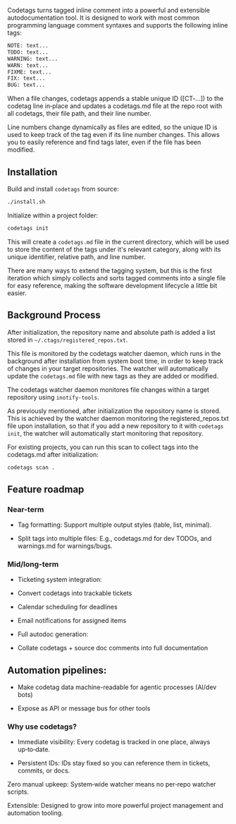 Codetags turns tagged inline comment into a powerful and extensible autodocumentation tool. It is designed to work with most common programming language comment syntaxes and supports the following inline tags:
```bash
NOTE: text...
TODO: text...
WARNING: text...
WARN: text...
FIXME: text...
FIX: text...
BUG: text...
```


When a file changes, codetags appends a stable unique ID ([CT‑…]) to the codetag line in‑place and updates a codetags.md file at the repo root with all codetags, their file path, and their line number.

Line numbers change dynamically as files are edited, so the unique ID is used to keep track of the tag even if its line number changes. This allows you to easily reference and find tags later, even if the file has been modified.

## Installation

Build and install `codetags` from source:
```bash
./install.sh
```

Initialize within a project folder:
```bash
codetags init
```

This will create a `codetags.md` file in the current directory, which will be used to store the content of the tags under it's relevant category, along with its unique identifier, relative path, and line number.

There are many ways to extend the tagging system, but this is the first iteration which simply collects and sorts tagged comments into a single file for easy reference, making the software development lifecycle a little bit easier.

## Background Process
After initialization, the repository name and absolute path is added a list stored in `~/.ctags/registered_repos.txt`.

This file is monitored by the codetags watcher daemon, which runs in the background after installation from system boot time, in order to keep track of changes in your target repositories. The watcher will automatically update the `codetags.md` file with new tags as they are added or modified.

The codetags watcher daemon monitores file changes within a target repository using `inotify-tools`.

As previously mentioned, after initialization the repository name is stored. This is achieved by the watcher daemon monitoring the registered_repos.txt file upon installation, so that if you add a new repository to it with `codetags init`, the watcher will automatically start monitoring that repository.

For existing projects, you can run this scan to collect tags into the codetags.md after initialization:

```bash
codetags scan .
```


## Feature roadmap

### Near-term

- Tag formatting: Support multiple output styles (table, list, minimal).

- Split tags into multiple files: E.g., codetags.md for dev TODOs, and warnings.md for warnings/bugs.

### Mid/long-term
- Ticketing system integration:

- Convert codetags into trackable tickets

- Calendar scheduling for deadlines

- Email notifications for assigned items

- Full autodoc generation:

- Collate codetags + source doc comments into full documentation

## Automation pipelines:

- Make codetag data machine-readable for agentic processes (AI/dev bots)

- Expose as API or message bus for other tools

### Why use codetags?
- Immediate visibility: Every codetag is tracked in one place, always up‑to‑date.

- Persistent IDs: IDs stay fixed so you can reference them in tickets, commits, or docs.

Zero manual upkeep: System‑wide watcher means no per‑repo watcher scripts.

Extensible: Designed to grow into more powerful project management and automation tooling.

